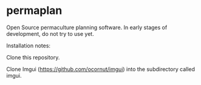 # permaplan
Open Source permaculture planning software.  In early stages of development, do not try to use yet.

Installation notes:

Clone this repository.

Clone Imgui (https://github.com/ocornut/imgui) into the subdirectory called imgui.


